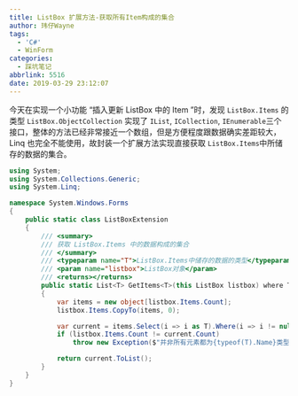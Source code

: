 ```yaml
---
title: ListBox 扩展方法-获取所有Item构成的集合
author: 玮仔Wayne
tags:
  - 'C#'
  - WinForm
categories:
  - 踩坑笔记
abbrlink: 5516
date: 2019-03-29 23:12:07
---
```

今天在实现一个小功能 “插入更新 ListBox 中的 Item ”时，发现 `ListBox.Items` 的类型 `ListBox.ObjectCollection` 实现了 `IList`, `ICollection`, `IEnumerable`三个接口，整体的方法已经非常接近一个数组，但是方便程度跟数据确实差距较大，Linq 也完全不能使用，故封装一个扩展方法实现直接获取 `ListBox.Items`中所储存的数据的集合。

<!--more-->
```cs
using System;
using System.Collections.Generic;
using System.Linq;

namespace System.Windows.Forms
{
    public static class ListBoxExtension
    {
        /// <summary>
        /// 获取 ListBox.Items 中的数据构成的集合
        /// </summary>
        /// <typeparam name="T">ListBox.Items中储存的数据的类型</typeparam>
        /// <param name="listbox">ListBox对象</param>
        /// <returns></returns>
        public static List<T> GetItems<T>(this ListBox listbox) where T : class
        {
            var items = new object[listbox.Items.Count];
            listbox.Items.CopyTo(items, 0);

            var current = items.Select(i => i as T).Where(i => i != null).ToList();
            if (listbox.Items.Count != current.Count)
                throw new Exception($"并非所有元素都为{typeof(T).Name}类型");

            return current.ToList();
        }
    }
}
```
